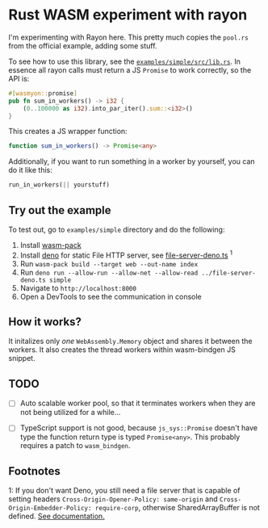 # Rust WASM experiment with rayon

I'm experimenting with Rayon here. This pretty much copies the `pool.rs` from the official example, adding some stuff.

To see how to use this library, see the [`examples/simple/src/lib.rs`](./examples/simple/src/lib.rs). In essence all rayon calls must return a JS `Promise` to work correctly, so the API is: 

```rust
#[wasmyon::promise]
pub fn sum_in_workers() -> i32 {
    (0..100000 as i32).into_par_iter().sum::<i32>()
}
```

This creates a JS wrapper function:

```typescript
function sum_in_workers() -> Promise<any>
```

Additionally, if you want to run something in a worker by yourself, you can do it like this:

```rust
run_in_workers(|| yourstuff)
```

## Try out the example

To test out, go to `examples/simple` directory and do the following:

1. Install [wasm-pack](https://github.com/rustwasm/wasm-pack)
2. Install [deno](https://deno.land/) for static File HTTP server, see [file-server-deno.ts](./file-server-deno.ts) <sup>1</sup>
3. Run `wasm-pack build --target web --out-name index`
4. Run `deno run --allow-run --allow-net --allow-read ../file-server-deno.ts
   simple`
5. Navigate to `http://localhost:8000`
6. Open a DevTools to see the communication in console

## How it works?

It initalizes only _one_ `WebAssembly.Memory` object and shares it between the
workers. It also creates the thread workers within wasm-bindgen JS snippet.

## TODO


- [ ] Auto scalable worker pool, so that it terminates workers when they are not
      being utilized for a while...
- [ ] TypeScript support is not good, because `js_sys::Promise` doesn't have
      type the function return type is typed `Promise<any>`. This probably
      requires a patch to `wasm_bindgen`.


## Footnotes

1: If you don't want Deno, you still need a file server that is capable of setting headers `Cross-Origin-Opener-Policy: same-origin` and `Cross-Origin-Embedder-Policy: require-corp`, otherwise SharedArrayBuffer is not defined. [See documentation.](https://developer.mozilla.org/en-US/docs/Web/JavaScript/Reference/Global_Objects/SharedArrayBuffer)